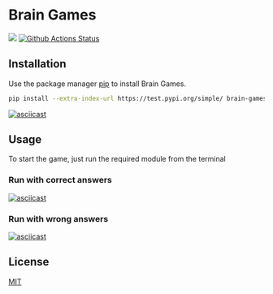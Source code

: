 # Brain Games

<a href="https://codeclimate.com/github/ilitili/python-project-lvl1/maintainability"><img src="https://api.codeclimate.com/v1/badges/7f1e4fe7c246bbf2993c/maintainability" /></a>
[![Github Actions Status](https://github.com/ilitili/python-project-lvl1/workflows/hexlet-check/badge.svg)](https://github.com/ilitili/python-project-lvl1/actions)

## Installation

Use the package manager [pip](https://pip.pypa.io/en/stable/) to install Brain Games.

```bash
pip install --extra-index-url https://test.pypi.org/simple/ brain-games
```
[![asciicast](https://asciinema.org/a/ZjL4IVkzzi8BkxtuHhI0Lan57.svg)](https://asciinema.org/a/ZjL4IVkzzi8BkxtuHhI0Lan57?speed=2)

## Usage

To start the game, just run the required module from the terminal

### Run with correct answers

[![asciicast](https://asciinema.org/a/rd61LwowZPIb6e3YzqYtFFvgO.svg)](https://asciinema.org/a/rd61LwowZPIb6e3YzqYtFFvgO?speed=3)

### Run with wrong answers

[![asciicast](https://asciinema.org/a/SUD6HaCv4kTQNbXjIAoNsdKev.svg)](https://asciinema.org/a/SUD6HaCv4kTQNbXjIAoNsdKev?speed=3)

## License

[MIT](https://choosealicense.com/licenses/mit/)
